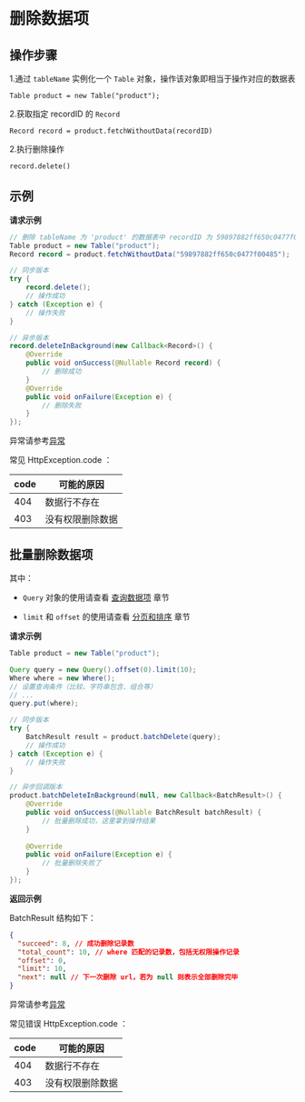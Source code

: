# 删除数据项

## 操作步骤

1.通过 `tableName` 实例化一个 `Table` 对象，操作该对象即相当于操作对应的数据表

`Table product = new Table("product");`

2.获取指定 recordID 的 `Record`

`Record record = product.fetchWithoutData(recordID)`

2.执行删除操作

`record.delete()`

## 示例

**请求示例**

```java
// 删除 tableName 为 'product' 的数据表中 recordID 为 59897882ff650c0477f00485 的数据项
Table product = new Table("product");
Record record = product.fetchWithoutData("59897882ff650c0477f00485");

// 同步版本
try {
    record.delete();
    // 操作成功
} catch (Exception e) {
    // 操作失败
}

// 异步版本
record.deleteInBackground(new Callback<Record>() {
    @Override
    public void onSuccess(@Nullable Record record) {
        // 删除成功
    }
    @Override
    public void onFailure(Exception e) {
        // 删除失败
    }
});
```

异常请参考[异常](../error-code.md)

常见 HttpException.code ：

| code | 可能的原因       |
|----------------|-----------------|
| 404            | 数据行不存在      |
| 403            | 没有权限删除数据   |

## 批量删除数据项

其中：
 - `Query` 对象的使用请查看 [查询数据项](./query.md) 章节

 - `limit` 和 `offset` 的使用请查看 [分页和排序](./limit-and-order.md) 章节

**请求示例**

```java
Table product = new Table("product");

Query query = new Query().offset(0).limit(10);
Where where = new Where();
// 设置查询条件（比较、字符串包含、组合等）
// ...
query.put(where);

// 同步版本
try {
    BatchResult result = product.batchDelete(query);
    // 操作成功
} catch (Exception e) {
    // 操作失败
}

// 异步回调版本
product.batchDeleteInBackground(null, new Callback<BatchResult>() {
    @Override
    public void onSuccess(@Nullable BatchResult batchResult) {
        // 批量删除成功，这里拿到操作结果
    }
    
    @Override
    public void onFailure(Exception e) {
        // 批量删除失败了
    }
});
```

**返回示例**

BatchResult 结构如下：

```json
{
  "succeed": 8, // 成功删除记录数
  "total_count": 10, // where 匹配的记录数，包括无权限操作记录
  "offset": 0,
  "limit": 10,
  "next": null // 下一次删除 url，若为 null 则表示全部删除完毕
}
```

异常请参考[异常](../error-code.md)

常见错误 HttpException.code ：

| code | 可能的原因       |
|----------------|-----------------|
| 404            | 数据行不存在      |
| 403            | 没有权限删除数据   |